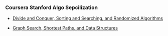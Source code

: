 ### Coursera Stanford Algo Sepcilization

* [Divide and Conquer, Sorting and Searching, and Randomized Algorithms](https://https://github.com/ChangXiong0123/Algorithms-Specialization/tree/master/Divide%20and%20Conquer%2C%20Sorting%20and%20Searching%2C%20and%20Randomized%20Algorithms)

* [Graph Search, Shortest Paths, and Data Structures](https://github.com/ChangXiong0123/Algorithms-Specialization/tree/master/Graph%20Search%2C%20Shortest%20Paths%2C%20and%20Data%20Structures)

